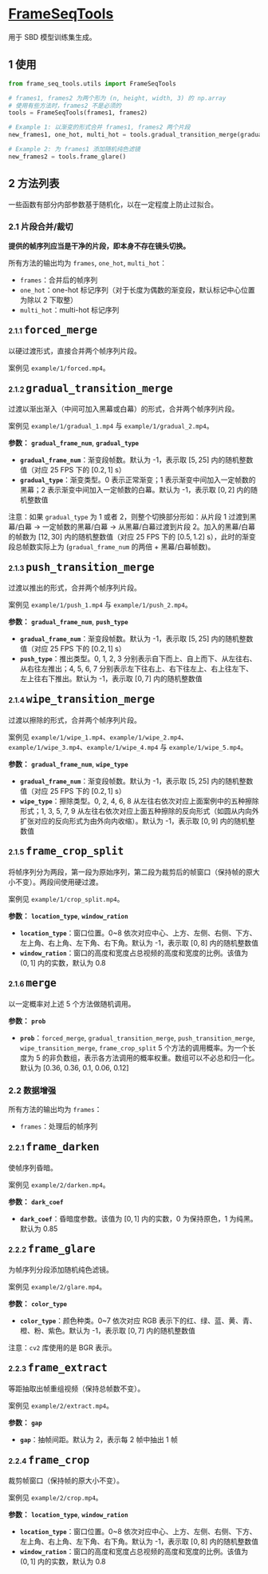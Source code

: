 # [FrameSeqTools](https://github.com/1592063346/FrameSeqTools/tree/main)

用于 SBD 模型训练集生成。

## 1 使用

```python
from frame_seq_tools.utils import FrameSeqTools

# frames1, frames2 为两个形为 (n, height, width, 3) 的 np.array
# 使用有些方法时，frames2 不是必须的
tools = FrameSeqTools(frames1, frames2)

# Example 1: 以渐变的形式合并 frames1, frames2 两个片段
new_frames1, one_hot, multi_hot = tools.gradual_transition_merge(gradual_type=0)

# Example 2: 为 frames1 添加随机纯色滤镜
new_frames2 = tools.frame_glare()
```

## 2 方法列表

一些函数有部分内部参数基于随机化，以在一定程度上防止过拟合。

### 2.1 片段合并/裁切

**提供的帧序列应当是干净的片段，即本身不存在镜头切换。**

所有方法的输出均为 `frames`, `one_hot`, `multi_hot`：
- `frames`：合并后的帧序列
- `one_hot`：one-hot 标记序列（对于长度为偶数的渐变段，默认标记中心位置为除以 $2$ 下取整）
- `multi_hot`：multi-hot 标记序列


#### 2.1.1 <font size=5>`forced_merge`</font>

以硬过渡形式，直接合并两个帧序列片段。

案例见 `example/1/forced.mp4`。

#### 2.1.2 <font size=5>`gradual_transition_merge`</font>

过渡以渐出渐入（中间可加入黑幕或白幕）的形式，合并两个帧序列片段。

案例见 `example/1/gradual_1.mp4` 与 `example/1/gradual_2.mp4`。

**参数：** **`gradual_frame_num`**, **`gradual_type`**
  - **`gradual_frame_num`**：渐变段帧数。默认为 -1，表示取 $[5, 25]$ 内的随机整数值（对应 25 FPS 下的 $[0.2, 1]$ s）
  - **`gradual_type`**：渐变类型。0 表示正常渐变；1 表示渐变中间加入一定帧数的黑幕；2 表示渐变中间加入一定帧数的白幕。默认为 -1，表示取 $[0, 2]$ 内的随机整数值

注意：如果 `gradual_type` 为 1 或者 2，则整个切换部分形如：从片段 1 过渡到黑幕/白幕 → 一定帧数的黑幕/白幕 → 从黑幕/白幕过渡到片段 2。加入的黑幕/白幕的帧数为 $[12, 30]$ 内的随机整数值（对应 25 FPS 下的 $[0.5, 1.2]$ s），此时的渐变段总帧数实际上为 (`gradual_frame_num` 的两倍 + 黑幕/白幕帧数)。

#### 2.1.3 <font size=5>`push_transition_merge`</font>

过渡以推出的形式，合并两个帧序列片段。

案例见 `example/1/push_1.mp4` 与 `example/1/push_2.mp4`。

**参数：** **`gradual_frame_num`**, **`push_type`**
  - **`gradual_frame_num`**：渐变段帧数。默认为 -1，表示取 $[5, 25]$ 内的随机整数值（对应 25 FPS 下的 $[0.2, 1]$ s）
  - **`push_type`**：推出类型。0, 1, 2, 3 分别表示自下而上、自上而下、从左往右、从右往左推出；4, 5, 6, 7 分别表示左下往右上、右下往左上、右上往左下、左上往右下推出。默认为 -1，表示取 $[0, 7]$ 内的随机整数值

#### 2.1.4 <font size=5>`wipe_transition_merge`</font>

过渡以擦除的形式，合并两个帧序列片段。

案例见 `example/1/wipe_1.mp4`、`example/1/wipe_2.mp4`、`example/1/wipe_3.mp4`、`example/1/wipe_4.mp4` 与 `example/1/wipe_5.mp4`。

**参数：** **`gradual_frame_num`**, **`wipe_type`**
  - **`gradual_frame_num`**：渐变段帧数。默认为 -1，表示取 $[5, 25]$ 内的随机整数值（对应 25 FPS 下的 $[0.2, 1]$ s）
  - **`wipe_type`**：擦除类型。0, 2, 4, 6, 8 从左往右依次对应上面案例中的五种擦除形式；1, 3, 5, 7, 9 从左往右依次对应上面五种擦除的反向形式（如圆从内向外扩张对应的反向形式为由外向内收缩）。默认为 -1，表示取 $[0, 9]$ 内的随机整数值

#### 2.1.5 <font size=5>`frame_crop_split`</font>

将帧序列分为两段，第一段为原始序列，第二段为裁剪后的帧窗口（保持帧的原大小不变）。两段间使用硬过渡。

案例见 `example/1/crop_split.mp4`。

**参数：** **`location_type`**, **`window_ration`**
  - **`location_type`**：窗口位置。0~8 依次对应中心、上方、左侧、右侧、下方、左上角、右上角、左下角、右下角。默认为 -1，表示取 $[0, 8]$ 内的随机整数值
  - **`window_ration`**：窗口的高度和宽度占总视频的高度和宽度的比例。该值为 $(0, 1]$ 内的实数，默认为 0.8

#### 2.1.6 <font size=5>`merge`</font>

以一定概率对上述 5 个方法做随机调用。

**参数：** **`prob`**
  - **`prob`**：`forced_merge`, `gradual_transition_merge`, `push_transition_merge`, `wipe_transition_merge`, `frame_crop_split` 5 个方法的调用概率。为一个长度为 5 的非负数组，表示各方法调用的概率权重。数组可以不必总和归一化。默认为 [0.36, 0.36, 0.1, 0.06, 0.12]

### 2.2 数据增强

所有方法的输出均为 `frames`：

- `frames`：处理后的帧序列

#### 2.2.1 <font size=5>`frame_darken`</font>

使帧序列昏暗。

案例见 `example/2/darken.mp4`。

**参数：** **`dark_coef`**
  - **`dark_coef`**：昏暗度参数。该值为 $[0, 1]$ 内的实数，0 为保持原色，1 为纯黑。默认为 0.85

#### 2.2.2 <font size=5>`frame_glare`</font>

为帧序列分段添加随机纯色滤镜。

案例见 `example/2/glare.mp4`。

**参数：** **`color_type`**
  - **`color_type`**：颜色种类。0~7 依次对应 RGB 表示下的红、绿、蓝、黄、青、橙、粉、紫色。默认为 -1，表示取 $[0, 7]$ 内的随机整数值

注意：`cv2` 库使用的是 BGR 表示。

#### 2.2.3 <font size=5>`frame_extract`</font>

等距抽取出帧重组视频（保持总帧数不变）。

案例见 `example/2/extract.mp4`。

**参数：** **`gap`**
  - **`gap`**：抽帧间距。默认为 2，表示每 2 帧中抽出 1 帧

#### 2.2.4 <font size=5>`frame_crop`</font>

裁剪帧窗口（保持帧的原大小不变）。

案例见 `example/2/crop.mp4`。

**参数：** **`location_type`**, **`window_ration`**
  - **`location_type`**：窗口位置。0~8 依次对应中心、上方、左侧、右侧、下方、左上角、右上角、左下角、右下角。默认为 -1，表示取 $[0, 8]$ 内的随机整数值
  - **`window_ration`**：窗口的高度和宽度占总视频的高度和宽度的比例。该值为 $(0, 1]$ 内的实数，默认为 0.8
